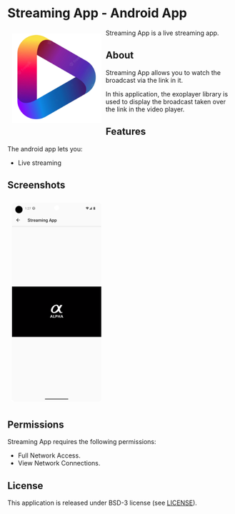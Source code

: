 # Streaming App - Android App

<img src="/readme/logo.png" align="left"
width="200" hspace="10" vspace="10">

Streaming App is a live streaming app. 

## About

Streaming App allows you to watch the broadcast via the link in it.

In this application, the exoplayer library is used to display the broadcast taken over the link in the video player.

## Features

The android app lets you:
- Live streaming

## Screenshots

[<img src="/readme/Screenshot_20230128_132740.png" align="center"
width="200"
    hspace="10" vspace="10">](/readme/Screenshot_20230128_132740.png)

## Permissions

Streaming App requires the following permissions:
- Full Network Access.
- View Network Connections.

## License

This application is released under BSD-3 license (see [LICENSE](LICENSE)).
